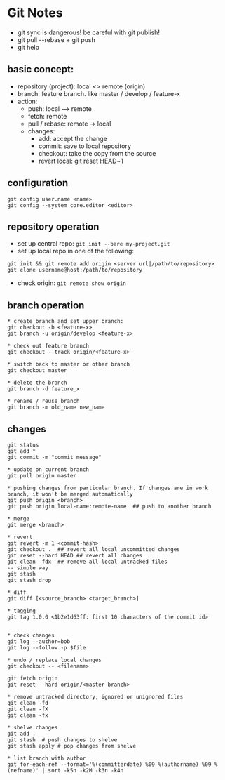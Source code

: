 # Git Notes
* git sync is dangerous! be careful with git publish!
*   git pull --rebase + git push
* git help <command>

## basic concept:
* repository (project): local <> remote (origin)
* branch: feature branch. like master / develop / feature-x
* action:
    * push: local --> remote
    * fetch: remote
    * pull / rebase: remote -> local
    * changes:
        * add: accept the change
        * commit: save to local repository
        * checkout: take the copy from the source
        * revert local: git reset HEAD~1

## configuration
```
git config user.name <name>
git config --system core.editor <editor>
```

## repository operation
* set up central repo: `git init --bare my-project.git`
* set up local repo in one of the following:
```
git init && git remote add origin <server url|/path/to/repository>
git clone username@host:/path/to/repository
```
* check origin: `git remote show origin`


## branch operation
```
* create branch and set upper branch:
git checkout -b <feature-x>
git branch -u origin/develop <feature-x>

* check out feature branch
git checkout --track origin/<feature-x>

* switch back to master or other branch
git checkout master

* delete the branch
git branch -d feature_x

* rename / reuse branch
git branch -m old_name new_name
```

## changes
```
git status
git add *
git commit -m "commit message"

* update on current branch
git pull origin master

* pushing changes from particular branch. If changes are in work branch, it won't be merged automatically
git push origin <branch>
git push origin local-name:remote-name  ## push to another branch

* merge
git merge <branch>

* revert
git revert -m 1 <commit-hash>
git checkout .  ## revert all local uncommitted changes
git reset --hard HEAD ## revert all changes
git clean -fdx  ## remove all local untracked files
-- simple way
git stash
git stash drop

* diff
git diff [<source_branch> <target_branch>]

* tagging
git tag 1.0.0 <1b2e1d63ff: first 10 characters of the commit id>


* check changes
git log --author=bob
git log --follow -p $file

* undo / replace local changes
git checkout -- <filename>

git fetch origin
git reset --hard origin/<master branch>

* remove untracked directory, ignored or unignored files
git clean -fd
git clean -fX
git clean -fx

* shelve changes
git add .
git stash  # push changes to shelve
git stash apply # pop changes from shelve

* list branch with author
git for-each-ref --format='%(committerdate) %09 %(authorname) %09 %(refname)' | sort -k5n -k2M -k3n -k4n
```
